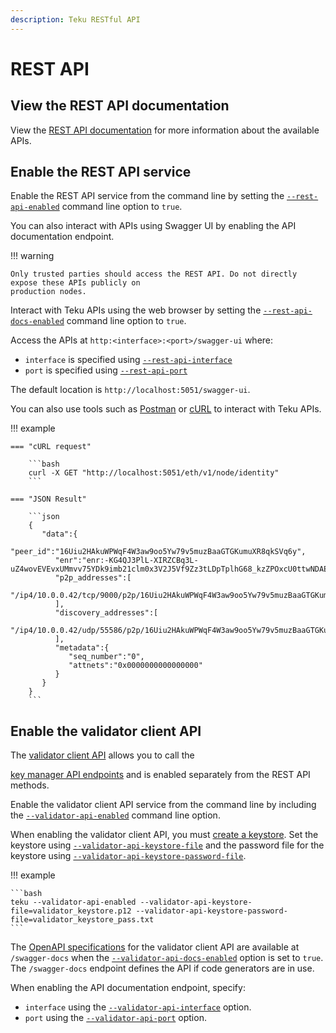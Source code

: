 ```yaml
---
description: Teku RESTful API
---
```


# REST API

## View the REST API documentation

View the [REST API documentation] for more information about the available APIs.

## Enable the REST API service

Enable the REST API service from the command line by setting the
[`--rest-api-enabled`](../CLI/CLI-Syntax.md#rest-api-enabled) command line option to `true`.

You can also interact with APIs using Swagger UI by enabling the API documentation endpoint.

!!! warning

    Only trusted parties should access the REST API. Do not directly expose these APIs publicly on
    production nodes.

Interact with Teku APIs using the web browser by setting the
[`--rest-api-docs-enabled`](../CLI/CLI-Syntax.md#rest-api-docs-enabled) command line option to `true`.

Access the APIs at `http:<interface>:<port>/swagger-ui` where:

* `interface` is specified using [`--rest-api-interface`](../CLI/CLI-Syntax.md#rest-api-interface)
* `port` is specified using [`--rest-api-port`](../CLI/CLI-Syntax.md#rest-api-port)

The default location is `http://localhost:5051/swagger-ui`.

You can also use tools such as [Postman] or [cURL] to interact with Teku APIs.

!!! example

    === "cURL request"

        ```bash
        curl -X GET "http://localhost:5051/eth/v1/node/identity"
        ```

    === "JSON Result"

        ```json
        {
           "data":{
              "peer_id":"16Uiu2HAkuWPWqF4W3aw9oo5Yw79v5muzBaaGTGKumuXR8qkSVq6y",
              "enr":"enr:-KG4QJ3PlL-XIRZCBq3L-uZ4wovEVEvxUMmvv75YDk9imb21clm0x3V2J5Vf9Zz3tLDpTplhG68_kzZPOxcU0ttwNDAEhGV0aDKQtTA_KgAAAAD__________4JpZIJ2NIJpcIS5a1YhiXNlY3AyNTZrMaECATVJhRqBrqyo8l6JKz6HidWL82kQcDmtKWuQZLDmZmqDdGNwgiMog3VkcILZIg",
              "p2p_addresses":[
                 "/ip4/10.0.0.42/tcp/9000/p2p/16Uiu2HAkuWPWqF4W3aw9oo5Yw79v5muzBaaGTGKumuXR8qkSVq6y"
              ],
              "discovery_addresses":[
                 "/ip4/10.0.0.42/udp/55586/p2p/16Uiu2HAkuWPWqF4W3aw9oo5Yw79v5muzBaaGTGKumuXR8qkSVq6y"
              ],
              "metadata":{
                 "seq_number":"0",
                 "attnets":"0x0000000000000000"
              }
           }
        }
        ```

## Enable the validator client API

The [validator client API](../../HowTo/External-Signer/Manage-keys.md) allows you to call the
<!-- markdown-link-check-disable-next-line -->
[key manager API endpoints]((https://ethereum.github.io/keymanager-APIs/))
and is enabled separately from the REST API methods.

Enable the validator client API service from the command line by including the
[`--validator-api-enabled`](../CLI/CLI-Syntax.md#validator-api-enabled) command line option.

When enabling the validator client API, you must [create a keystore](../../HowTo/External-Signer/Manage-keys.md#create-a-keystore).
Set the keystore using [`--validator-api-keystore-file`](../CLI/CLI-Syntax.md#validator-api-keystore-file)
and the password file for the keystore using [`--validator-api-keystore-password-file`](../CLI/CLI-Syntax.md#validator-api-keystore-password-file).

!!! example

    ```bash
    teku --validator-api-enabled --validator-api-keystore-file=validator_keystore.p12 --validator-api-keystore-password-file=validator_keystore_pass.txt
    ```

The [OpenAPI specifications](https://swagger.io/specification/) for the validator client API are available at `/swagger-docs`
when the [`--validator-api-docs-enabled`](../CLI/CLI-Syntax.md#validator-api-docs-enabled) option is set to `true`.
The `/swagger-docs` endpoint defines the API if code generators are in use.

When enabling the API documentation endpoint, specify:

* `interface` using the [`--validator-api-interface`](../CLI/CLI-Syntax.md#validator-api-interface) option.
* `port` using the [`--validator-api-port`](../CLI/CLI-Syntax.md#validator-api-port) option.

<!-- Links -->
[REST API documentation]:https://consensys.github.io/teku/#stable
[Postman]: https://www.postman.com/
[cURL]: https://curl.haxx.se/
